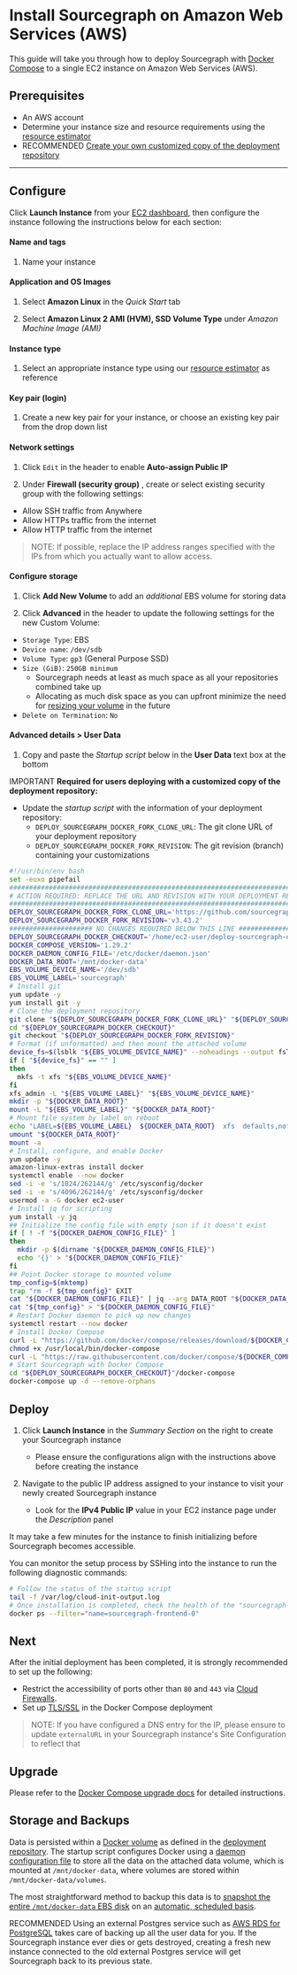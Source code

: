 # Install Sourcegraph on Amazon Web Services (AWS)

This guide will take you through how to deploy Sourcegraph with [Docker Compose](https://docs.docker.com/compose/) to a single EC2 instance on Amazon Web Services (AWS).

## Prerequisites

- An AWS account
- Determine your instance size and resource requirements using the [resource estimator](../resource_estimator.md)
- <span class="badge badge-note">RECOMMENDED</span> [Create your own customized copy of the deployment repository](../index.md#installation)

---

## Configure

Click **Launch Instance** from your [EC2 dashboard](https://console.aws.amazon.com/ec2/v2/home), then configure the instance following the instructions below for each section:

#### Name and tags

1. Name your instance

#### Application and OS Images

1. Select **Amazon Linux** in the *Quick Start* tab

2. Select **Amazon Linux 2 AMI (HVM), SSD Volume Type** under *Amazon Machine Image (AMI)*

#### Instance type

1. Select an appropriate instance type using our [resource estimator](../resource_estimator.md) as reference

#### Key pair (login)

1. Create a new key pair for your instance, or choose an existing key pair from the drop down list

#### Network settings

1. Click `Edit` in the header to enable **Auto-assign Public IP** 

2. Under **Firewall (security group)** , create or select existing security group with the following settings:

  * Allow SSH traffic from Anywhere
  * Allow HTTPs traffic from the internet
  * Allow HTTP traffic from the internet

> NOTE: If possible, replace the IP address ranges specified with the IPs from which you actually want to allow access.

#### Configure storage

1. Click **Add New Volume** to add an *additional* EBS volume for storing data

2. Click **Advanced** in the header to update the following settings for the new Custom Volume:
  * `Storage Type`: EBS
  * `Device name`: `/dev/sdb`
  * `Volume Type`: `gp3` (General Purpose SSD)
  * `Size (GiB)`: `250GB minimum`
      * Sourcegraph needs at least as much space as all your repositories combined take up
      * Allocating as much disk space as you can upfront minimize the need for [resizing your volume](https://aws.amazon.com/premiumsupport/knowledge-center/expand-root-ebs-linux/) in the future
  * `Delete on Termination`: `No`

#### Advanced details > User Data

1. Copy and paste the *Startup script* below in the **User Data** text box at the bottom

<span class="badge badge-warning">IMPORTANT</span> **Required for users deploying with a customized copy of the deployment repository:**

- Update the *startup script* with the information of your deployment repository:
  - `DEPLOY_SOURCEGRAPH_DOCKER_FORK_CLONE_URL`: The git clone URL of your deployment repository
  - `DEPLOY_SOURCEGRAPH_DOCKER_FORK_REVISION`: The git revision (branch) containing your customizations

```bash
#!/usr/bin/env bash
set -euxo pipefail
###############################################################################
# ACTION REQUIRED: REPLACE THE URL AND REVISION WITH YOUR DEPLOYMENT REPO INFO
###############################################################################
DEPLOY_SOURCEGRAPH_DOCKER_FORK_CLONE_URL='https://github.com/sourcegraph/deploy-sourcegraph-docker.git'
DEPLOY_SOURCEGRAPH_DOCKER_FORK_REVISION='v3.43.2'
##################### NO CHANGES REQUIRED BELOW THIS LINE #####################
DEPLOY_SOURCEGRAPH_DOCKER_CHECKOUT='/home/ec2-user/deploy-sourcegraph-docker'
DOCKER_COMPOSE_VERSION='1.29.2'
DOCKER_DAEMON_CONFIG_FILE='/etc/docker/daemon.json'
DOCKER_DATA_ROOT='/mnt/docker-data'
EBS_VOLUME_DEVICE_NAME='/dev/sdb'
EBS_VOLUME_LABEL='sourcegraph'
# Install git
yum update -y
yum install git -y
# Clone the deployment repository
git clone "${DEPLOY_SOURCEGRAPH_DOCKER_FORK_CLONE_URL}" "${DEPLOY_SOURCEGRAPH_DOCKER_CHECKOUT}"
cd "${DEPLOY_SOURCEGRAPH_DOCKER_CHECKOUT}"
git checkout "${DEPLOY_SOURCEGRAPH_DOCKER_FORK_REVISION}"
# Format (if unformatted) and then mount the attached volume
device_fs=$(lsblk "${EBS_VOLUME_DEVICE_NAME}" --noheadings --output fsType)
if [ "${device_fs}" == "" ]
then
  mkfs -t xfs "${EBS_VOLUME_DEVICE_NAME}"
fi
xfs_admin -L "${EBS_VOLUME_LABEL}" "${EBS_VOLUME_DEVICE_NAME}"
mkdir -p "${DOCKER_DATA_ROOT}"
mount -L "${EBS_VOLUME_LABEL}" "${DOCKER_DATA_ROOT}"
# Mount file system by label on reboot
echo "LABEL=${EBS_VOLUME_LABEL}  ${DOCKER_DATA_ROOT}  xfs  defaults,nofail  0  2" >> '/etc/fstab'
umount "${DOCKER_DATA_ROOT}"
mount -a
# Install, configure, and enable Docker
yum update -y
amazon-linux-extras install docker
systemctl enable --now docker
sed -i -e 's/1024/262144/g' /etc/sysconfig/docker
sed -i -e 's/4096/262144/g' /etc/sysconfig/docker
usermod -a -G docker ec2-user
# Install jq for scripting
yum install -y jq
## Initialize the config file with empty json if it doesn't exist
if [ ! -f "${DOCKER_DAEMON_CONFIG_FILE}" ]
then
  mkdir -p $(dirname "${DOCKER_DAEMON_CONFIG_FILE}")
  echo '{}' > "${DOCKER_DAEMON_CONFIG_FILE}"
fi
## Point Docker storage to mounted volume
tmp_config=$(mktemp)
trap "rm -f ${tmp_config}" EXIT
cat "${DOCKER_DAEMON_CONFIG_FILE}" | jq --arg DATA_ROOT "${DOCKER_DATA_ROOT}" '.["data-root"]=$DATA_ROOT' > "${tmp_config}"
cat "${tmp_config}" > "${DOCKER_DAEMON_CONFIG_FILE}"
# Restart Docker daemon to pick up new changes
systemctl restart --now docker
# Install Docker Compose
curl -L "https://github.com/docker/compose/releases/download/${DOCKER_COMPOSE_VERSION}/docker-compose-$(uname -s)-$(uname -m)" -o /usr/local/bin/docker-compose
chmod +x /usr/local/bin/docker-compose
curl -L "https://raw.githubusercontent.com/docker/compose/${DOCKER_COMPOSE_VERSION}/contrib/completion/bash/docker-compose" -o /etc/bash_completion.d/docker-compose
# Start Sourcegraph with Docker Compose
cd "${DEPLOY_SOURCEGRAPH_DOCKER_CHECKOUT}"/docker-compose
docker-compose up -d --remove-orphans
```

## Deploy

1. Click **Launch Instance** in the *Summary Section* on the right to create your Sourcegraph instance
   - Please ensure the configurations align with the instructions above before creating the instance 

2. Navigate to the public IP address assigned to your instance to visit your newly created Sourcegraph instance
      - Look for the **IPv4 Public IP** value in your EC2 instance page under the *Description* panel

It may take a few minutes for the instance to finish initializing before Sourcegraph becomes accessible. 

You can monitor the setup process by SSHing into the instance to run the following diagnostic commands:

```bash
# Follow the status of the startup script
tail -f /var/log/cloud-init-output.log
# Once installation is completed, check the health of the "sourcegraph-frontend" container
docker ps --filter="name=sourcegraph-frontend-0"
```

## Next

After the initial deployment has been completed, it is strongly recommended to set up the following:

* Restrict the accessibility of ports other than `80` and `443` via [Cloud
  Firewalls](https://www.digitalocean.com/docs/networking/firewalls/quickstart/).
* Set up [TLS/SSL](../../http_https_configuration.md#sourcegraph-via-docker-compose-caddy-2) in the Docker Compose deployment

> NOTE: If you have configured a DNS entry for the IP, please ensure to update `externalURL` in your Sourcegraph instance's Site Configuration to reflect that

## Upgrade

Please refer to the [Docker Compose upgrade docs](upgrade.md) for detailed instructions.

## Storage and Backups

Data is persisted within a [Docker volume](https://docs.docker.com/storage/volumes/) as defined in the [deployment repository](https://github.com/sourcegraph/deploy-sourcegraph-docker/blob/master/docker-compose/docker-compose.yaml). The startup script configures Docker using a [daemon configuration file](https://docs.docker.com/engine/reference/commandline/dockerd/#daemon-configuration-file) to store all the data on the attached data volume, which is mounted at `/mnt/docker-data`, where volumes are stored within `/mnt/docker-data/volumes`.

The most straightforward method to backup this data is to [snapshot the entire `/mnt/docker-data` EBS disk](https://docs.aws.amazon.com/AWSEC2/latest/UserGuide/ebs-creating-snapshot.html) on an [automatic, scheduled basis](https://docs.aws.amazon.com/AWSEC2/latest/UserGuide/snapshot-lifecycle.html).

<span class="badge badge-note">RECOMMENDED</span> Using an external Postgres service such as [AWS RDS for PostgreSQL](https://aws.amazon.com/rds/) takes care of backing up all the user data for you. If the Sourcegraph instance ever dies or gets destroyed, creating a fresh new instance connected to the old external Postgres service will get Sourcegraph back to its previous state.
